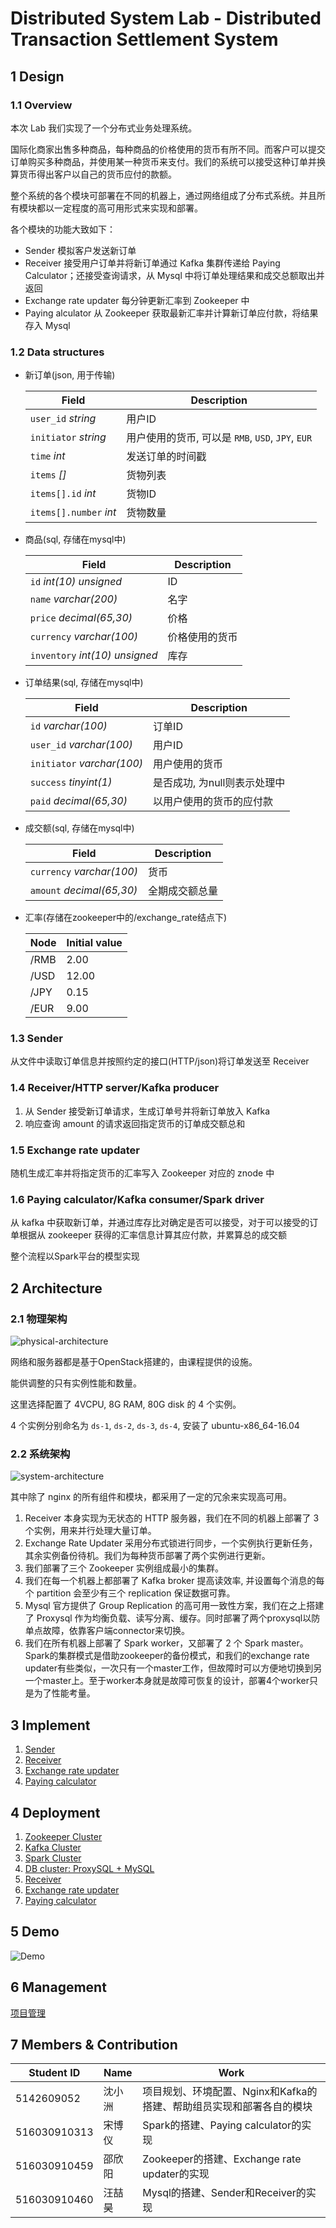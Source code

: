 # Distributed System Lab - Distributed Transaction Settlement System
## 1 Design
### 1.1 Overview

本次 Lab 我们实现了一个分布式业务处理系统。

国际化商家出售多种商品，每种商品的价格使用的货币有所不同。而客户可以提交订单购买多种商品，并使用某一种货币来支付。我们的系统可以接受这种订单并换算货币得出客户以自己的货币应付的款额。

整个系统的各个模块可部署在不同的机器上，通过网络组成了分布式系统。并且所有模块都以一定程度的高可用形式来实现和部署。

各个模块的功能大致如下：

- Sender 模拟客户发送新订单
- Receiver 接受用户订单并将新订单通过 Kafka 集群传递给 Paying Calculator；还接受查询请求，从 Mysql 中将订单处理结果和成交总额取出并返回
- Exchange rate updater 每分钟更新汇率到 Zookeeper 中
- Paying alculator 从 Zookeeper 获取最新汇率并计算新订单应付款，将结果存入 Mysql

### 1.2 Data structures

- 新订单(json, 用于传输)

   |Field|Description|
   |--|--|
   |`user_id` _string_|用户ID|
   |`initiator` _string_|用户使用的货币, 可以是 `RMB`, `USD`, `JPY`, `EUR`|
   |`time` _int_|发送订单的时间戳|
   |`items` _[]_|货物列表|
   |`items[].id` _int_|货物ID|
   |`items[].number` _int_|货物数量|

- 商品(sql, 存储在mysql中)

   |Field|Description|
   |--|--|
   |`id` _int(10) unsigned_|ID|
   |`name` _varchar(200)_|名字|
   |`price` _decimal(65,30)_|价格|
   |`currency` _varchar(100)_|价格使用的货币|
   |`inventory` _int(10) unsigned_|库存|

- 订单结果(sql, 存储在mysql中)

   |Field|Description|
   |--|--|
   |`id` _varchar(100)_|订单ID|
   |`user_id` _varchar(100)_|用户ID|
   |`initiator` _varchar(100)_|用户使用的货币|
   |`success` _tinyint(1)_|是否成功, 为null则表示处理中|
   |`paid` _decimal(65,30)_|以用户使用的货币的应付款|

- 成交额(sql, 存储在mysql中)

   |Field|Description|
   |--|--|
   |`currency` _varchar(100)_|货币|
   |`amount` _decimal(65,30)_|全期成交额总量|

- 汇率(存储在zookeeper中的/exchange_rate结点下)

   |Node|Initial value|
   |--|--|
   |/RMB|2.00|
   |/USD|12.00|
   |/JPY|0.15|
   |/EUR|9.00|

### 1.3 Sender

从文件中读取订单信息并按照约定的接口(HTTP/json)将订单发送至 Receiver

### 1.4 Receiver/HTTP server/Kafka producer

1. 从 Sender 接受新订单请求，生成订单号并将新订单放入 Kafka
2. 响应查询 amount 的请求返回指定货币的订单成交额总和

### 1.5 Exchange rate updater

随机生成汇率并将指定货币的汇率写入 Zookeeper 对应的 znode 中

### 1.6 Paying calculator/Kafka consumer/Spark driver

从 kafka 中获取新订单，并通过库存比对确定是否可以接受，对于可以接受的订单根据从 zookeeper 获得的汇率信息计算其应付款，并累算总的成交额

整个流程以Spark平台的模型实现

## 2 Architecture

### 2.1 物理架构

![physical-architecture](./doc/img/phys-arch.png)

网络和服务器都是基于OpenStack搭建的，由课程提供的设施。

能供调整的只有实例性能和数量。

这里选择配置了 4VCPU, 8G RAM, 80G disk 的 4 个实例。

4 个实例分别命名为 `ds-1`, `ds-2`, `ds-3`, `ds-4`, 安装了 ubuntu-x86_64-16.04

### 2.2 系统架构

![system-architecture](./doc/img/sys-arch.png)

其中除了 nginx 的所有组件和模块，都采用了一定的冗余来实现高可用。

1. Receiver 本身实现为无状态的 HTTP 服务器，我们在不同的机器上部署了 3 个实例，用来并行处理大量订单。
2. Exchange Rate Updater 采用分布式锁进行同步，一个实例执行更新任务，其余实例备份待机。我们为每种货币部署了两个实例进行更新。
3. 我们部署了三个 Zookeeper 实例组成最小的集群。
4. 我们在每一个机器上都部署了 Kafka broker 提高读效率, 并设置每个消息的每个 partition 会至少有三个 replication 保证数据可靠。
5. Mysql 官方提供了 Group Replication 的高可用一致性方案，我们在之上搭建了 Proxysql 作为均衡负载、读写分离、缓存。同时部署了两个proxysql以防单点故障，依靠客户端connector来切换。
6. 我们在所有机器上部署了 Spark worker，又部署了 2 个 Spark master。Spark的集群模式是借助zookeeper的备份模式，和我们的exchange rate updater有些类似，一次只有一个master工作，但故障时可以方便地切换到另一个master上。至于worker本身就是故障可恢复的设计，部署4个worker只是为了性能考量。

## 3 Implement

1. [Sender](./doc/sender.md)
2. [Receiver](./doc/receiver.md)
3. [Exchange rate updater](./doc/exchange_rate_updater.md)
4. [Paying calculator](./doc/calculator.md)

## 4 Deployment

1. [Zookeeper Cluster](./doc/zookeeper.md)
2. [Kafka Cluster](./doc/kafka.md)
3. [Spark Cluster](./doc/spark.md)
4. [DB cluster: ProxySQL + MySQL](./doc/mysql.md)
5. [Receiver](./doc/receiver.md#部署)
6. [Exchange rate updater](./doc/exchange_rate_updater.md#部署)
7. [Paying calculator](./doc/calculator.md#部署)

## 5 Demo

![Demo](./doc/img/demo.png)

## 6 Management

[项目管理](./doc/management.md)

## 7 Members & Contribution

| Student ID   | Name   | Work |
| ------------ | ------ |------|
| 5142609052   | 沈小洲 |项目规划、环境配置、Nginx和Kafka的搭建、帮助组员实现和部署各自的模块|
| 516030910313 | 宋博仪 |Spark的搭建、Paying calculator的实现|
| 516030910459 | 邵欣阳 |Zookeeper的搭建、Exchange rate updater的实现|
| 516030910460 | 汪喆昊 |Mysql的搭建、Sender和Receiver的实现|
